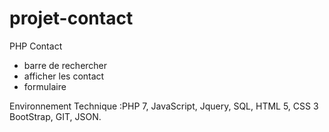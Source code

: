 # projet-contact
PHP Contact 
- barre de rechercher
- afficher les contact
- formulaire 

Environnement Technique :PHP  7, JavaScript, Jquery, SQL, HTML 5, CSS 3 BootStrap, GIT, JSON. 

